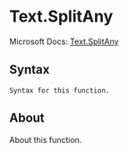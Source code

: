 # Text.SplitAny

Microsoft Docs: [Text.SplitAny](https://docs.microsoft.com/en-us/powerquery-m/text-splitany)

## Syntax

```
Syntax for this function.
```

## About

About this function.

